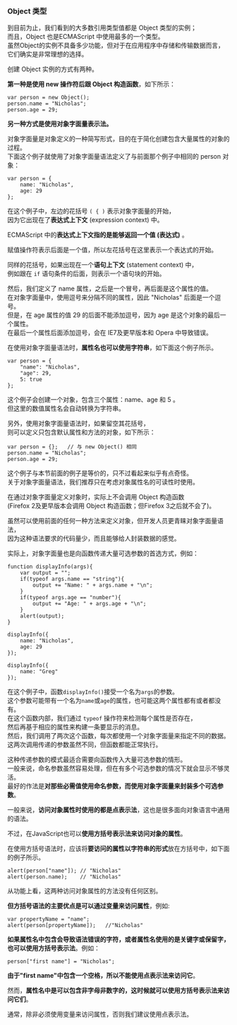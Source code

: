 ### Object 类型

到目前为止，我们看到的大多数引用类型值都是 Object 类型的实例；  
而且，Object 也是ECMAScript 中使用最多的一个类型。  
虽然Object的实例不具备多少功能，但对于在应用程序中存储和传输数据而言，它们确实是非常理想的选择。

创建 Object 实例的方式有两种。  

**第一种是使用 new 操作符后跟 Object 构造函数**，如下所示：  

	var person = new Object();
    person.name = "Nicholas";
    person.age = 29;

**另一种方式是使用对象字面量表示法。**  

对象字面量是对象定义的一种简写形式，目的在于简化创建包含大量属性的对象的过程。  
下面这个例子就使用了对象字面量语法定义了与前面那个例子中相同的 person 对象：  
     
	var person = {
    	name: "Nicholas",
        age: 29
    };

在这个例子中，左边的花括号 `( { )` 表示对象字面量的开始，  
因为它出现在了**表达式上下文** (expression context) 中。  

ECMAScript 中的**表达式上下文指的是能够返回一个值 (表达式)** 。  

赋值操作符表示后面是一个值，所以左花括号在这里表示一个表达式的开始。  

同样的花括号，如果出现在一个**语句上下文** (statement context) 中，  
例如跟在 `if` 语句条件的后面，则表示一个语句块的开始。  

然后，我们定义了 name 属性，之后是一个冒号，再后面是这个属性的值。  
在对象字面量中，使用逗号来分隔不同的属性，因此 "Nicholas" 后面是一个逗号。  
但是，在 age 属性的值 29 的后面不能添加逗号，因为 age 是这个对象的最后一个属性。  
在最后一个属性后面添加逗号，会在 IE7及更早版本和 Opera 中导致错误。  

在使用对象字面量语法时，**属性名也可以使用字符串**，如下面这个例子所示。  
     
	var person = {
    	"name": "Nicholas",
        "age": 29,
        5: true
    };

这个例子会创建一个对象，包含三个属性：name、age 和 5 。  
但<red>这里的数值属性名会自动转换为字符串</red>。
    
另外，使用对象字面量语法时，如果留空其花括号，  
则可以定义只包含默认属性和方法的对象，如下所示：

	var person = {};   // 与 new Object() 相同
    person.name = "Nicholas";
    person.age = 29;

这个例子与本节前面的例子是等价的，只不过看起来似乎有点奇怪。  
关于对象字面量语法，我们推荐只在考虑对象属性名的可读性时使用。  

在通过对象字面量定义对象时，实际上不会调用 Object 构造函数   
(Firefox 2及更早版本会调用 Object 构造函数；但Firefox 3之后就不会了)。

虽然可以使用前面的任何一种方法来定义对象，但开发人员更青睐对象字面量语法，  
因为这种语法要求的代码量少，而且能够给人封装数据的感觉。  

实际上，对象字面量也是向函数传递大量可选参数的首选方式，例如：  

	function displayInfo(args){
    	var output = "";
        if(typeof args.name == "string"){
        	output += "Name: " + args.name + "\n";
        }
        if(typeof args.age == "number"){
        	output += "Age: " + args.age + "\n";
        }
        alert(output);
    }

    displayInfo({
    	name: "Nicholas",
        age: 29
    });

    displayInfo({
    	name: "Greg"
    });

在这个例子中，函数`displayInfo()`接受一个名为`args`的参数。  
这个参数可能带有一个名为`name`或`age`的属性，也可能这两个属性都有或者都没有。  
在这个函数内部，我们通过 `typeof` 操作符来检测每个属性是否存在，  
然后再基于相应的属性来构建一条要显示的消息。  
然后，我们调用了两次这个函数，每次都使用一个对象字面量来指定不同的数据。  
这两次调用传递的参数虽然不同，但函数都能正常执行。

这种传递参数的模式最适合需要向函数传入大量可选参数的情形。  
一般来说，命名参数虽然容易处理，但在有多个可选参数的情况下就会显示不够灵活。  
最好的作法是**对那些必需值使用命名参数，而使用对象字面量来封装多个可选参数**。  

一般来说，**访问对象属性时使用的都是点表示法**，这也是很多面向对象语言中通用的语法。

不过，在JavaScript也可以**使用方括号表示法来访问对象的属性**。  

在使用方括号语法时，应该将**要访问的属性以字符串的形式**放在方括号中，如下面的例子所示。  

	alert(person["name"]); // "Nicholas"
    alert(person.name);    // "Nicholas"
    
从功能上看，这两种访问对象属性的方法没有任何区别。  

**但方括号语法的主要优点是可以通过变量来访问属性**，例如:  
     
	var propertyName = "name";
    alert(person[propertyName]);   //"Nicholas"
    
**如果属性名中包含会导致语法错误的字符，或者属性名使用的是关键字或保留字，也可以使用方括号表示法**。例如：  

	person["first name"] = "Nicholas";

**由于"first name"中包含一个空格，所以不能使用点表示法来访问它**。  

然而，**属性名中是可以包含非字母非数字的，这时候就可以使用方括号表示法来访问它们**。  

通常，除非必须使用变量来访问属性，否则我们建议使用点表示法。  

